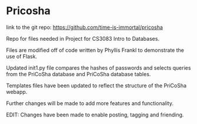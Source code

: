 # Pricosha

link to the git repo: https://github.com/time-is-immortal/pricosha

Repo for files needed in Project for CS3083 Intro to Databases. 

Files are modified off of code written by Phyllis Frankl to demonstrate the use of Flask. 

Updated init1.py file compares the hashes of passwords and selects queries from the PriCoSha database and PriCoSha database tables. 

Templates files have been updated to reflect the structure of the PriCoSha webapp. 

Further changes will be made to add more features and functionality. 

EDIT: Changes have been made to enable posting, tagging and friending.